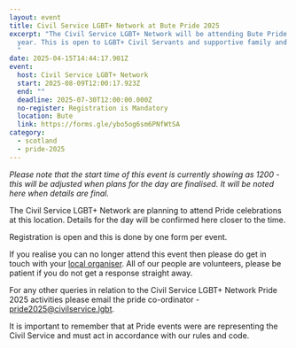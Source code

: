 ```yaml
---
layout: event
title: Civil Service LGBT+ Network at Bute Pride 2025
excerpt: "The Civil Service LGBT+ Network will be attending Bute Pride this
  year. This is open to LGBT+ Civil Servants and supportive family and friends.
  "
date: 2025-04-15T14:44:17.901Z
event:
  host: Civil Service LGBT+ Network
  start: 2025-08-09T12:00:17.923Z
  end: ""
  deadline: 2025-07-30T12:00:00.000Z
  no-register: Registration is Mandatory
  location: Bute
  link: https://forms.gle/ybo5og6sm6PNfWtSA
category:
  - scotland
  - pride-2025
---
```

*P﻿lease note that the start time of this event is currently showing as 1200 - this will be adjusted when plans for the day are finalised. It will be noted here when details are final.*

The Civil Service LGBT+ Network are planning to attend Pride celebrations at this location. Details for the day will be confirmed here closer to the time. 

Registration is open and this is done by one form per event.

I﻿f you realise you can no longer attend this event then please do get in touch with your [local organiser](https://www.civilservice.lgbt/team/). All of our people are volunteers, please be patient if you do not get a response straight away. 

F﻿or any other queries in relation to the Civil Service LGBT+ Network Pride 2025 activities please email the pride co-ordinator - [pride2025@civilservice.lgbt](mailto:pride2025@civilservice.lgbt).

I﻿t is important to remember that at Pride events were are representing the Civil Service and must act in accordance with our rules and code.
